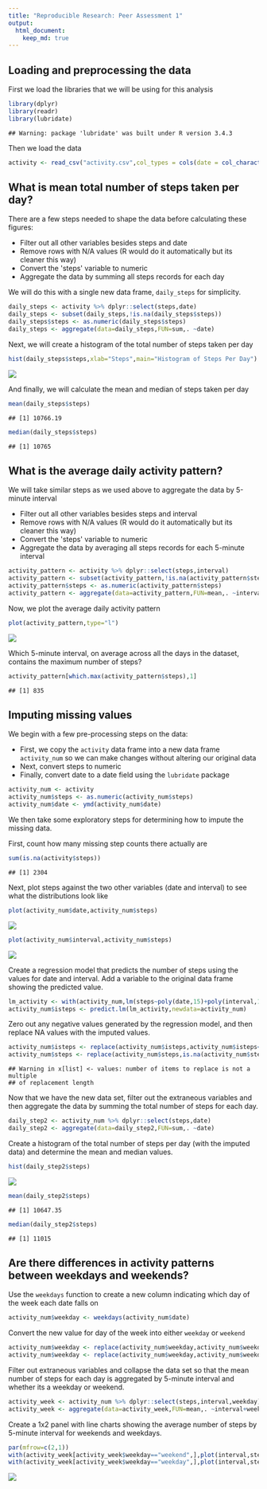 ```yaml
---
title: "Reproducible Research: Peer Assessment 1"
output: 
  html_document:
    keep_md: true
---
```



## Loading and preprocessing the data

First we load the libraries that we will be using for this analysis


```r
library(dplyr)
library(readr)
library(lubridate)
```

```
## Warning: package 'lubridate' was built under R version 3.4.3
```

Then we load the data


```r
activity <- read_csv("activity.csv",col_types = cols(date = col_character(),steps = col_character()))
```


## What is mean total number of steps taken per day?
There are a few steps needed to shape the data before calculating these figures:

* Filter out all other variables besides steps and date
* Remove rows with N/A values (R would do it automatically but its cleaner this way)
* Convert the 'steps' variable to numeric
* Aggregate the data by summing all steps records for each day

We will do this with a single new data frame, ```daily_steps``` for simplicity.


```r
daily_steps <- activity %>% dplyr::select(steps,date)
daily_steps <- subset(daily_steps,!is.na(daily_steps$steps))
daily_steps$steps <- as.numeric(daily_steps$steps)
daily_steps <- aggregate(data=daily_steps,FUN=sum,. ~date)
```

Next, we will create a histogram of the total number of steps taken per day


```r
hist(daily_steps$steps,xlab="Steps",main="Histogram of Steps Per Day")
```

![](PA1_template_files/figure-html/unnamed-chunk-4-1.png)<!-- -->

And finally, we will calculate the mean and median of steps taken per day


```r
mean(daily_steps$steps)
```

```
## [1] 10766.19
```

```r
median(daily_steps$steps)
```

```
## [1] 10765
```

## What is the average daily activity pattern?

We will take similar steps as we used above to aggregate the data by 5-minute interval

* Filter out all other variables besides steps and interval
* Remove rows with N/A values (R would do it automatically but its cleaner this way)
* Convert the 'steps' variable to numeric
* Aggregate the data by averaging all steps records for each 5-minute interval


```r
activity_pattern <- activity %>% dplyr::select(steps,interval)
activity_pattern <- subset(activity_pattern,!is.na(activity_pattern$steps))
activity_pattern$steps <- as.numeric(activity_pattern$steps)
activity_pattern <- aggregate(data=activity_pattern,FUN=mean,. ~interval)
```

Now, we plot the average daily activity pattern


```r
plot(activity_pattern,type="l")
```

![](PA1_template_files/figure-html/unnamed-chunk-7-1.png)<!-- -->

Which 5-minute interval, on average across all the days in the dataset, contains the maximum number of steps?


```r
activity_pattern[which.max(activity_pattern$steps),1]
```

```
## [1] 835
```

## Imputing missing values

We begin with a few pre-processing steps on the data:

* First, we copy the ```activity``` data frame into a new data frame ```activity_num``` so we can make changes without altering our original data
* Next, convert steps to numeric
* Finally, convert date to a date field using the ```lubridate``` package


```r
activity_num <- activity
activity_num$steps <- as.numeric(activity_num$steps)
activity_num$date <- ymd(activity_num$date)
```

We then take some exploratory steps for determining how to impute the missing data.

First, count how many missing step counts there actually are


```r
sum(is.na(activity$steps))
```

```
## [1] 2304
```

Next, plot steps against the two other variables (date and interval) to see what the distributions look like


```r
plot(activity_num$date,activity_num$steps)
```

![](PA1_template_files/figure-html/unnamed-chunk-11-1.png)<!-- -->

```r
plot(activity_num$interval,activity_num$steps)
```

![](PA1_template_files/figure-html/unnamed-chunk-11-2.png)<!-- -->

Create a regression model that predicts the number of steps using the values for date and interval.  Add a variable to the original data frame showing the predicted value.


```r
lm_activity <- with(activity_num,lm(steps~poly(date,15)+poly(interval,15)))
activity_num$isteps <- predict.lm(lm_activity,newdata=activity_num)
```

Zero out any negative values generated by the regression model, and then replace NA values with the imputed values.


```r
activity_num$isteps <- replace(activity_num$isteps,activity_num$isteps<0,0)
activity_num$steps <- replace(activity_num$steps,is.na(activity_num$steps),activity_num$isteps)
```

```
## Warning in x[list] <- values: number of items to replace is not a multiple
## of replacement length
```

Now that we have the new data set, filter out the extraneous variables and then aggregate the data by summing the total number of steps for each day.


```r
daily_step2 <- activity_num %>% dplyr::select(steps,date)
daily_step2 <- aggregate(data=daily_step2,FUN=sum,. ~date)
```

Create a histogram of the total number of steps per day (with the imputed data) and determine the mean and median values.


```r
hist(daily_step2$steps)
```

![](PA1_template_files/figure-html/unnamed-chunk-15-1.png)<!-- -->

```r
mean(daily_step2$steps)
```

```
## [1] 10647.35
```

```r
median(daily_step2$steps)
```

```
## [1] 11015
```

## Are there differences in activity patterns between weekdays and weekends?

Use the ```weekdays``` function to create a new column indicating which day of the week each date falls on


```r
activity_num$weekday <- weekdays(activity_num$date)
```

Convert the new value for day of the week into either ```weekday``` or ```weekend```


```r
activity_num$weekday <- replace(activity_num$weekday,activity_num$weekday%in%c("Saturday","Sunday"),"weekend")
activity_num$weekday <- replace(activity_num$weekday,activity_num$weekday%in%c("Monday","Tuesday","Wednesday","Thursday","Friday"),"weekday")
```

Filter out extraneous variables and collapse the data set so that the mean number of steps for each day is aggregated by 5-minute interval and whether its a weekday or weekend.


```r
activity_week <- activity_num %>% dplyr::select(steps,interval,weekday)
activity_week <- aggregate(data=activity_week,FUN=mean,. ~interval+weekday)
```

Create a 1x2 panel with line charts showing the average number of steps by 5-minute interval for weekends and weekdays.


```r
par(mfrow=c(2,1))
with(activity_week[activity_week$weekday=="weekend",],plot(interval,steps,type="l",main="Weekend Steps"))
with(activity_week[activity_week$weekday=="weekday",],plot(interval,steps,type="l",main="Weekday Steps"))
```

![](PA1_template_files/figure-html/unnamed-chunk-19-1.png)<!-- -->
